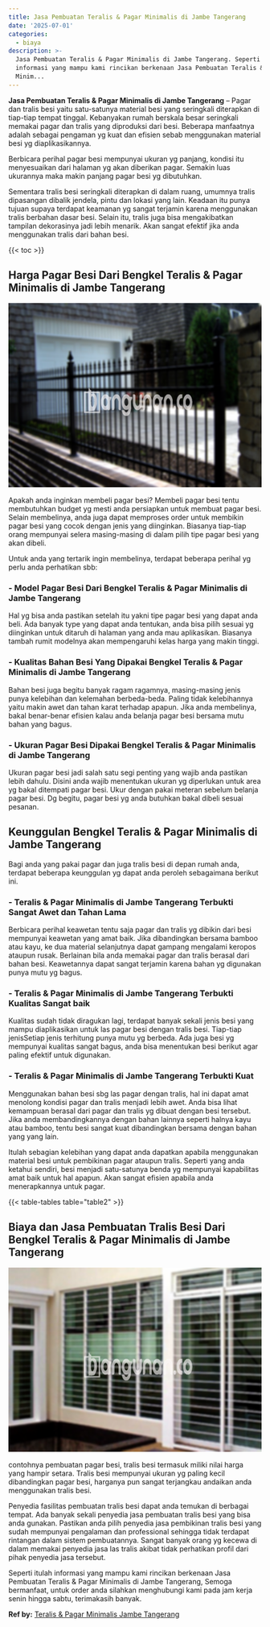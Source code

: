 ```yaml
---
title: Jasa Pembuatan Teralis & Pagar Minimalis di Jambe Tangerang
date: '2025-07-01'
categories:
  - biaya
description: >-
  Jasa Pembuatan Teralis & Pagar Minimalis di Jambe Tangerang. Seperti itulah
  informasi yang mampu kami rincikan berkenaan Jasa Pembuatan Teralis & Pagar
  Minim...
---
```


**Jasa Pembuatan Teralis & Pagar Minimalis di Jambe Tangerang** – Pagar dan tralis besi yaitu satu-satunya material besi yang seringkali diterapkan di tiap-tiap tempat tinggal. Kebanyakan rumah berskala besar seringkali memakai pagar dan tralis yang diproduksi dari besi. Beberapa manfaatnya adalah sebagai pengaman yg kuat dan efisien sebab menggunakan material besi yg diaplikasikannya.

Berbicara perihal pagar besi mempunyai ukuran yg panjang, kondisi itu menyesuaikan dari halaman yg akan diberikan pagar. Semakin luas ukurannya maka makin panjang pagar besi yg dibutuhkan.

Sementara tralis besi seringkali diterapkan di dalam ruang, umumnya tralis dipasangan dibalik jendela, pintu dan lokasi yang lain. Keadaan itu punya tujuan supaya terdapat keamanan yg sangat terjamin karena menggunakan tralis berbahan dasar besi. Selain itu, tralis juga bisa mengakibatkan tampilan dekorasinya jadi lebih menarik. Akan sangat efektif jika anda menggunakan tralis dari bahan besi.

{{< toc >}}

## Harga Pagar Besi Dari Bengkel Teralis & Pagar Minimalis di Jambe Tangerang

![Jasa Pembuatan Teralis & Pagar Minimalis di Jambe Tangerang](/images/pagar-minimalis-murah-39.png)

Apakah anda inginkan membeli pagar besi? Membeli pagar besi tentu membutuhkan budget yg mesti anda persiapkan untuk membuat pagar besi. Selain membelinya, anda juga dapat memproses order untuk membikin pagar besi yang cocok dengan jenis yang diinginkan. Biasanya tiap-tiap orang mempunyai selera masing-masing di dalam pilih tipe pagar besi yang akan dibeli.

Untuk anda yang tertarik ingin membelinya, terdapat beberapa perihal yg perlu anda perhatikan sbb:
### \- Model Pagar Besi Dari Bengkel Teralis & Pagar Minimalis di Jambe Tangerang

Hal yg bisa anda pastikan setelah itu yakni tipe pagar besi yang dapat anda beli. Ada banyak type yang dapat anda tentukan, anda bisa pilih sesuai yg diinginkan untuk ditaruh di halaman yang anda mau aplikasikan. Biasanya tambah rumit modelnya akan mempengaruhi kelas harga yang makin tinggi.

### \- Kualitas Bahan Besi Yang Dipakai Bengkel Teralis & Pagar Minimalis di Jambe Tangerang

Bahan besi juga begitu banyak ragam ragamnya, masing-masing jenis punya kelebihan dan kelemahan berbeda-beda. Paling tidak kelebihannya yaitu makin awet dan tahan karat terhadap apapun. Jika anda membelinya, bakal benar-benar efisien kalau anda belanja pagar besi bersama mutu bahan yang bagus.

### \- Ukuran Pagar Besi Dipakai Bengkel Teralis & Pagar Minimalis di Jambe Tangerang

Ukuran pagar besi jadi salah satu segi penting yang wajib anda pastikan lebih dahulu. Disini anda wajib menentukan ukuran yg diperlukan untuk area yg bakal ditempati pagar besi. Ukur dengan pakai meteran sebelum belanja pagar besi. Dg begitu, pagar besi yg anda butuhkan bakal dibeli sesuai pesanan.

## Keunggulan Bengkel Teralis & Pagar Minimalis di Jambe Tangerang

Bagi anda yang pakai pagar dan juga tralis besi di depan rumah anda, terdapat beberapa keunggulan yg dapat anda peroleh sebagaimana berikut ini.

### \- Teralis & Pagar Minimalis di Jambe Tangerang Terbukti Sangat Awet dan Tahan Lama

Berbicara perihal keawetan tentu saja pagar dan tralis yg dibikin dari besi mempunyai keawetan yang amat baik. Jika dibandingkan bersama bamboo atau kayu, ke dua material selanjutnya dapat gampang mengalami keropos ataupun rusak. Berlainan bila anda memakai pagar dan tralis berasal dari bahan besi. Keawetannya dapat sangat terjamin karena bahan yg digunakan punya mutu yg bagus.

### \- Teralis & Pagar Minimalis di Jambe Tangerang Terbukti Kualitas Sangat baik

Kualitas sudah tidak diragukan lagi, terdapat banyak sekali jenis besi yang mampu diaplikasikan untuk las pagar besi dengan tralis besi. Tiap-tiap jenisSetiap jenis terhitung punya mutu yg berbeda. Ada juga besi yg mempunyai kualitas sangat bagus, anda bisa menentukan besi berikut agar paling efektif untuk digunakan.

### \- Teralis & Pagar Minimalis di Jambe Tangerang Terbukti Kuat

Menggunakan bahan besi sbg las pagar dengan tralis, hal ini dapat amat menolong kondisi pagar dan tralis menjadi lebih awet. Anda bisa lihat kemampuan berasal dari pagar dan tralis yg dibuat dengan besi tersebut. Jika anda membandingkannya dengan bahan lainnya seperti halnya kayu atau bamboo, tentu besi sangat kuat dibandingkan bersama dengan bahan yang yang lain.

Itulah sebagian kelebihan yang dapat anda dapatkan apabila menggunakan material besi untuk pembikinan pagar ataupun tralis. Seperti yang anda ketahui sendiri, besi menjadi satu-satunya benda yg mempunyai kapabilitas amat baik untuk hal apapun. Akan sangat efisien apabila anda menerapkannya untuk pagar.

{{< table-tables table="table2" >}}

## Biaya dan Jasa Pembuatan Tralis Besi Dari Bengkel Teralis & Pagar Minimalis di Jambe Tangerang

![Jasa Pembuatan Teralis & Pagar Minimalis di Jambe Tangerang](/images/teralis-minimalis-murah-04.png)

contohnya pembuatan pagar besi, tralis besi termasuk miliki nilai harga yang hampir setara. Tralis besi mempunyai ukuran yg paling kecil dibandingkan pagar besi, harganya pun sangat terjangkau andaikan anda menggunakan tralis besi.

Penyedia fasilitas pembuatan tralis besi dapat anda temukan di berbagai tempat. Ada banyak sekali penyedia jasa pembuatan tralis besi yang bisa anda gunakan. Pastikan anda pilih penyedia jasa pembikinan tralis besi yang sudah mempunyai pengalaman dan professional sehingga tidak terdapat rintangan dalam sistem pembuatannya. Sangat banyak orang yg kecewa di dalam memakai penyedia jasa las tralis akibat tidak perhatikan profil dari pihak penyedia jasa tersebut.

Seperti itulah informasi yang mampu kami rincikan berkenaan Jasa Pembuatan Teralis & Pagar Minimalis di Jambe Tangerang, Semoga bermanfaat, untuk order anda silahkan menghubungi kami pada jam kerja senin hingga sabtu, terimakasih banyak.

**Ref by:** [Teralis & Pagar Minimalis Jambe Tangerang](https://id.wikipedia.org/wiki/Teralis)
